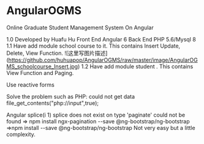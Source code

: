 # AngularOGMS

Online Graduate Student Management System On Angular

1.0 
Developed by Huafu Hu
Front End Angular 6
Back End PHP 5.6/Mysql 8
1.1 Have add module school course to it. This contains Insert Update, Delete, View Function.
![这里写图片描述] (https://github.com/huhuapop/AngularOGMS/raw/master/image/AngularOGMS_schoolcourse_Insert.jpg)
1.2 Have add module student . This contains View Function and Paging.

Use reactive forms


Solve the problem such as 
PHP:
could not get data file_get_contents("php://input",true);

Angular
 splice(i 1) splice does not exist on type
  'paginate' could not be found
  => npm install ngx-pagination --save
 @ng-bootstrap/ng-bootstrap
 =>npm install --save @ng-bootstrap/ng-bootstrap
Not very easy but a little complexity.
 